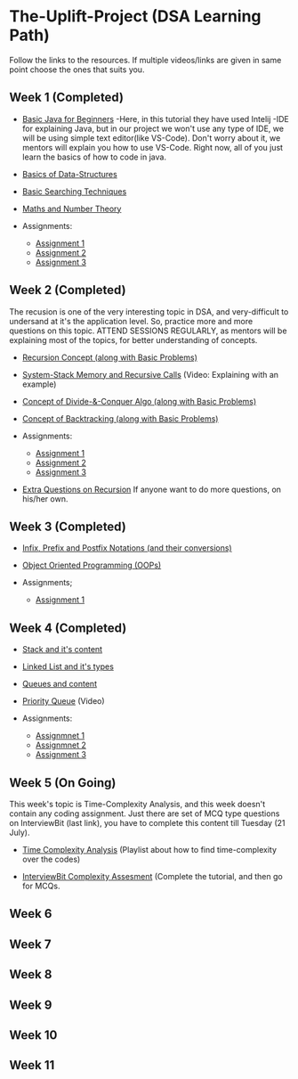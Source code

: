 # The-Uplift-Project (DSA Learning Path)
Follow the links to the resources. If multiple videos/links are given in same point choose the ones that suits you.


## Week 1 (Completed)
  * [Basic Java for Beginners](https://www.youtube.com/watch?v=eIrMbAQSU34&feature=youtu.be)
     -Here, in this tutorial they have used Intelij -IDE for explaining Java, but in our project we won't use any type of IDE, we will be using simple text editor(like VS-Code). Don't worry about it, we mentors will explain you how to use VS-Code. Right now, all of you just learn the basics of how to code in java.   
 
  * [Basics of Data-Structures](https://github.com/Shubham230198/The-Uplift-Project-DSA/blob/master/Week%201/Basics_of_Data-Structures.md)
 
  * [Basic Searching Techniques](https://github.com/Shubham230198/The-Uplift-Project-DSA/blob/master/Week%201/Basic_Searching_Techniques.md)
  
  * [Maths and Number Theory](https://github.com/Shubham230198/The-Uplift-Project-DSA/blob/master/Week%201/Maths_and_Number_Theory.md)
  
  * Assignments:
    * [Assignment 1](https://www.hackerrank.com/week1-assignment1) 
    * [Assignment 2](https://www.hackerrank.com/week1-assignment2)
    * [Assignment 3](https://www.hackerrank.com/week1-assignment3)


## Week 2 (Completed)
   The recusion is one of the very interesting topic in DSA, and very-difficult to undersand at it's the application level. So, practice more and more questions on this topic. ATTEND SESSIONS REGULARLY, as mentors will be explaining most of the topics, for better understanding of concepts.
  
  * [Recursion Concept (along with Basic Problems)](https://github.com/Shubham230198/The-Uplift-Project-DSA/blob/master/Week%202/Recursion_Basics.md)
  
  * [System-Stack Memory and Recursive Calls](https://www.youtube.com/watch?v=dxyYP3BSdcQ) (Video: Explaining with an example)
  
  * [Concept of Divide-&-Conquer Algo (along with Basic Problems)](https://github.com/Shubham230198/The-Uplift-Project-DSA/blob/master/Week%202/Divide-and-Conquer.md)
  
  * [Concept of Backtracking (along with Basic Problems)](https://github.com/Shubham230198/The-Uplift-Project-DSA/blob/master/Week%202/BackTracking.md)
  
  * Assignments:
    * [Assignment 1](https://www.hackerrank.com/week2-assignment1)
    * [Assignment 2](https://www.hackerrank.com/week2-assignment2)
    * [Assignment 3](https://www.hackerrank.com/week2-assignment-3)
    
  * [Extra Questions on Recursion](https://web.stanford.edu/class/cs9/lectures/06/Recursion%20Problems.pdf) If anyone want to do more questions, on his/her own.
  
## Week 3 (Completed)
  
  * [Infix, Prefix and Postfix Notations (and their conversions)](https://github.com/Shubham230198/The-Uplift-Project-DSA/blob/master/Week%203/Infix-Prefix-Postfix%20Notations.md)
  * [Object Oriented Programming (OOPs)](https://github.com/Shubham230198/The-Uplift-Project-DSA/blob/master/Week%203/OOPs.md)
  
  * Assignments;
    * [Assignment 1](https://www.hackerrank.com/week3-assignment1)

## Week 4 (Completed)
  
  * [Stack and it's content](https://github.com/Shubham230198/The-Uplift-Project-DSA/blob/master/Week%204/Stack.md)
  
  * [Linked List and it's types](https://github.com/Shubham230198/The-Uplift-Project-DSA/blob/master/Week%204/LinkedList.md)
  
  * [Queues and content](https://github.com/Shubham230198/The-Uplift-Project-DSA/blob/master/Week%204/Queue.md)
  
  * [Priority Queue](https://www.youtube.com/watch?v=FdObb76AmzM&list=WL&index=59) (Video)
  
  * Assignments:
    - [Assignmnet 1](https://www.hackerrank.com/week4-assignment-1)
    - [Assignmnet 2](https://www.hackerrank.com/week4-assignment-2)
    - [Assignment 3](https://www.hackerrank.com/week4-assignment-3)

## Week 5 (On Going)
  This week's topic is Time-Complexity Analysis, and this week doesn't contain any coding assignment. Just there are set of MCQ type questions on InterviewBit (last link), you have to complete this content till Tuesday (21 July).
  
  * [Time Complexity Analysis](https://www.youtube.com/playlist?list=PL72OBdV5phFn5DpigSScsBOBRYhdCxB6p) (Playlist about how to find time-complexity over the codes)

  * [InterviewBit Complexity Assesment](https://www.interviewbit.com/courses/programming/topics/time-complexity/) (Complete the tutorial, and then go for MCQs.
  
  

## Week 6


## Week 7


## Week 8


## Week 9


## Week 10


## Week 11
